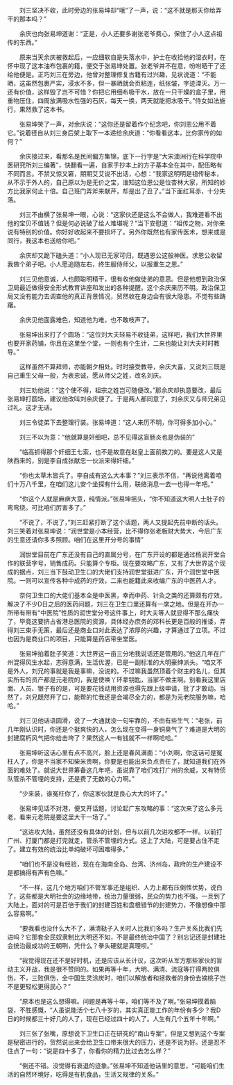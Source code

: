 　　刘三坚决不收，此时旁边的张易坤却“哦”了一声，说：“这不就是那天你给弄干的那本吗？”

　　余庆也向张易坤道谢：“正是，小人还要多谢张老爷费心，保住了小人这点祖传的东西。”

　　原来当天余庆被救起后，一应细软自是失落水中，护士在收拾他的湿衣时，在怀中现了这本油布包裹的籍，便交于张易坤处置。张老爷并不在意，吩咐晒干了还给他便是。正巧刘三在旁边，他曾对整理修复古籍有过兴趣，见状说道：“不能晒，这虽然包裹严实，浸水不多，但一暴晒就会页粘连，纸张皱，字迹湮灭。万一还有价值，这样毁了岂不可惜？你把它用细布吸干水，放在一只干燥的盒子里，用重物压住，四周放满吸水性强的石灰，每天一换，两天就能把水吸干。”侍女如法施行，果然救了这本书。

　　张易坤笑了一声，对余庆说：“这你还是留着作个纪念吧，你刘恩公用不着它。”说着径自从刘三身后架上取下一本递给余庆道：“你看看这本，比你家传的如何？”

　　余庆接过来，看那名是民间偏方集锦，底下一行字是“大宋澳洲行在科学院中医研究所刘三编著”，快翻看一遍，自家手抄本上的方子基本全在其中，配伍略有不同而言。不禁又惊又窘，期期艾艾说不出话，心想：“我家这明明是祖传秘本，从不示于外人的，自己原以为是无价之宝，谁知这位恩公是位杏林大家，所知的妙方比我家何止十倍。自己班门弄斧来献芹，却是出了丑了。”当下面红耳赤，十分失落。

　　刘三不由横了张易坤一眼，心说：“这家伙还是这么不会做人，我难道看不出他的宝贝不值钱？但是何必说破了给人难堪呢？”当下安慰道：“祖传之物，对你来说有特别的价值。你好好收起来不要损坏了。另外你既然也有家传医术，想来或是同行，我这本也送给你吧。”

　　余庆却又跪下磕头道：“小人现已无家可归，既遇恩公这般神医。求恩公收留我做个弟子吧。小人愿追随左右，终生服侍师父，以报重生之恩。”

　　刘三见他意诚，人也颇聪明精干，很有收他做徒弟的意思。但是他想到政治保卫局最近做得安全形式教育讲座和发出的各种提醒。这个余庆来历不明。政治保卫局又没有能力去调查他的真正背景情况，贸然收在身边会有很大隐患。不觉有些踌躇。

　　余庆见他面露难色，知道他为难，也不敢吱声了。

　　张易坤出来打了个圆场：“这位刘大夫轻易不收徒弟，这样吧，我们大世界里也要开家药铺，你且在这里坐个堂，一则也有个生计，二来也能让刘大夫时时教导。”

　　这样虽然不算拜师，亦能朝夕相处。时时接受教导，余庆大喜，又说刘三既是自己重生父母一般，为表忠诚，愿从师父之姓，改名刘庆。

　　刘三劝他说：“这个使不得，祖宗之姓岂可随便改。”那余庆却执意要改，最后张易坤打圆场，建议他改叫刘余庆便了。于是两人都同意了，刘余庆又与师兄弟见过礼。这才无话。

　　刘三令徒弟下去整理行装。张易坤道：“这人来历不明，你可得多加小心。”

　　刘三不以为意：“他就算是奸细吧，总不见得这盲肠炎也是伪装的”

　　“临高抓得那个奸细王七索，也不是故意在赵皇上面前挨刀的。要是这人又是陕西来的，别是李自成张献忠一伙派来得奸细。”

　　“你也太草木皆兵了。李自成有这么大本事？”刘三表示不信，“再说他离着咱们十万八千里，在咱们这儿安个坐探有什么用，联络消息一去一也得一年吧。”

　　“你这个人就是麻痹大意，纯情派。”张易坤摇头，“你不知道这大明人士肚子的弯弯绕。可比咱们厉害多了。”

　　“不说了，不说了，”刘三赶紧打断了这个话题，两人又提起先前中断的话头。刘三笑着对张易坤说：“润世堂是小本经营，比不得你张老板财大势大，今后广东的生意还请你多多照顾。咱们在这里开分号的事情”

　　润世堂目前在广东还没有自己的直属分号，在广东开设的都是通过杨润开堂合作的联营字号，销售成药。只能算个专柜。现在要攻略广东，又有了大世界这个现成的据点，刘三当下鼓动卫生口的大佬们支持润世堂挺进广东，开个润世堂中医院。一则可以宣传各种中成药的疗效，二来也能籍此来收编广东的中医药人才。

　　奈何卫生口的大佬们基本全是中医黑，幸而中药、针灸之类的还算颇有疗效，解决了不少D日之后的医药问题，刘三在卫生口里还算有一席之地。但是在开办一所带有带有“中医院”性质的润世堂分号这件事上，时大夫等人就显得不那么痛快了，毕竟这要挤占省港总医院的资源，具体经办庶务的邓科长更是百般的推诿，弄得刘三束手无策，最后还是商业口对此表达了浓厚的兴趣，才算通过了立项。不过也因为是商业口的项目，只能算是药店带坐堂医。

　　张易坤拍着肚子笑道：大世界这一亩三分地我说话还是管用的。”他这几年在广州混得风生水起，志得意满，生活优渥，已是一副标准的大明豪绅派头。“咱又不是外人，刘兄的事就是我是事嘛，没说的。不过嘛我虽然顶着个财主的名儿，但其实所有的资产都是元老院的，我是使唤丫环拿钥匙，当家不做主啊。别看我这里店面、人员、银子有的是，可是要花钱动用资源也得先跟上级申请，批了才敢动。当然了，刘兄既然开了口，能帮的忙我还是会竭尽全力的，都是为元老院服务嘛，哈哈。”

　　刘三见他话语圆滑，说了一大通就没一句牢靠的，不由有些生气：“老张，前几年刚认识时，你还是个挺爽快的人，怎么现在变得一身铜臭气了？难道是大明的封建腐朽风气把你给击垮了？果然这人一有钱就不一样啊哈哈。”

　　张易坤听这话心里有点不高兴，脸上还是春风满面：“小刘啊，你这话可是冤枉人了，你是不当家不知柴米贵啊，你要是也能出来负点责任了，就知道我们在外面的难处了。就说大世界筹备这几年吧，虽说靠了咱们攻打广州的余威，又有特侦队管杀不管埋的支持，还是费了无数的心力啊。”

　　“少来装，谁冤枉你了，你这家伙就是良心大大的坏了。”

　　张易坤见话不对港，便叉开话题，讨论起广东攻略的事：“这次来了这么多元老，看来元老院是要这里大干一场了。”

　　“这进攻大陆，虽然还没有具体的计划，但与以前几次进攻都不一样。以前打广州、打厦门都是打完就走，管杀不管埋的方式。这上了大陆，可是要占住不走了。建立有效的统治比单纯破坏可困难得多。”

　　“咱们也不是没有经验，现在在海南全岛、台湾、济州岛，政府的生产建设不是都搞得有声有色嘛。”

　　“不一样，这几个地方咱们不管军事还是组织、人力上都有压倒性优势，说白了，这些都是大明社会的边缘地带，统治力量很弱，民众的势力也不强。一旦到了大陆上，面对的可是百倍于我们的封建百姓和盘根错节的封建势力，不像想像中那么容易啊。”

　　“要我看也没什么大不了，满清鞑子入关时人比我们多吗？生产关系比我们先进吗？它那套全民奴隶制比大明还不如，不是最终统治中国了？别忘记还是封建社会统治最成功的王朝咧，凭什么？拳头硬就是真理呗。”

　　“我觉得现在还不是好时机，还是应该从长计议，这次听从军方那些家伙的盲动主义开战，我是很不赞同的。如果再等十年，大明、满清、流寇等打得两败俱伤，不，三败俱伤，全中国生灵涂炭时，咱们以解放者和拯救者的身份去摘桃子岂不是更轻松更得民心？”

　　“原本也是这么想得嘛。问题是再等十年，咱们等不及了啊。”张易坤摸着脑袋，不胜感慨，“人虽说能活个七八十岁的，其实真正能工作的年份有多少？我D日的时候都三十好几的人了，现在已经过四十的人了。人生有几个五年十年啊。”

　　刘三张了张嘴，原想说下卫生口正在研究的“南山专案”，但是又想到这个专案是秘密进行的，贸然说出来会给卫生口带来很大的压力，还是不说为好。还是忍不住点了一句：“说是四十多了，你看你的精力比过去怎么样？”

　　“倒还不错。没觉得有衰退的迹象。”张易坤不知道他话里的意思，“可能咱们生活的自然环境好，吃得是有机食品，生活又规律的关系。”
